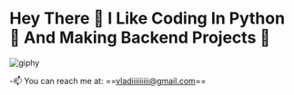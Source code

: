 # Hey There 👋 I Like Coding In Python 🐍 And Making Backend Projects 🌈

![giphy](https://user-images.githubusercontent.com/24875795/165923669-17b6bae3-4754-4591-852c-2f3e5d7d4f7a.gif)

-📫 You can reach me at: ==vladiiiiiiiii@gmail.com==

